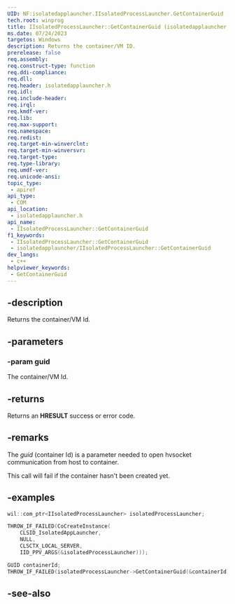 ```yaml
---
UID: NF:isolatedapplauncher.IIsolatedProcessLauncher.GetContainerGuid
tech.root: winprog
title: IIsolatedProcessLauncher::GetContainerGuid (isolatedapplauncher.h)
ms.date: 07/24/2023
targetos: Windows
description: Returns the container/VM ID.
prerelease: false
req.assembly: 
req.construct-type: function
req.ddi-compliance: 
req.dll: 
req.header: isolatedapplauncher.h
req.idl: 
req.include-header: 
req.irql: 
req.kmdf-ver: 
req.lib: 
req.max-support: 
req.namespace: 
req.redist: 
req.target-min-winverclnt: 
req.target-min-winversvr: 
req.target-type: 
req.type-library: 
req.umdf-ver: 
req.unicode-ansi: 
topic_type:
 - apiref
api_type:
 - COM
api_location:
 - isolatedapplauncher.h
api_name:
 - IIsolatedProcessLauncher::GetContainerGuid
f1_keywords:
 - IIsolatedProcessLauncher::GetContainerGuid
 - isolatedapplauncher/IIsolatedProcessLauncher::GetContainerGuid
dev_langs:
 - c++
helpviewer_keywords:
 - GetContainerGuid
---
```


## -description

Returns the container/VM Id.

## -parameters

### -param guid

The container/VM Id.

## -returns

Returns an **HRESULT** success or error code.

## -remarks

The *guid* (container Id) is a parameter needed to open hvsocket communication from host to container.

This call will fail if the container hasn't been created yet.

## -examples

```cpp
wil::com_ptr<IIsolatedProcessLauncher> isolatedProcessLauncher;

THROW_IF_FAILED(CoCreateInstance(
    CLSID_IsolatedAppLauncher,
    NULL,
    CLSCTX_LOCAL_SERVER,
    IID_PPV_ARGS(&isolatedProcessLauncher)));

GUID containerId;
THROW_IF_FAILED(isolatedProcessLauncher->GetContainerGuid(&containerId));
```

## -see-also
